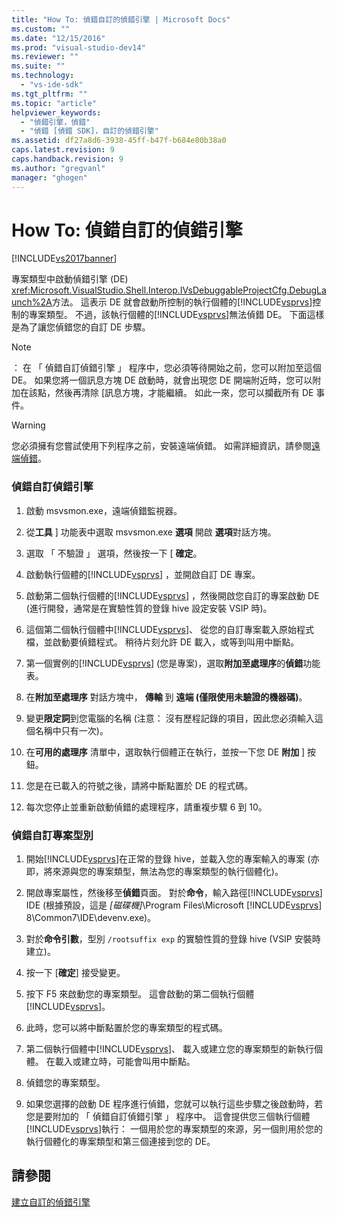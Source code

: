 ```yaml
---
title: "How To: 偵錯自訂的偵錯引擎 | Microsoft Docs"
ms.custom: ""
ms.date: "12/15/2016"
ms.prod: "visual-studio-dev14"
ms.reviewer: ""
ms.suite: ""
ms.technology: 
  - "vs-ide-sdk"
ms.tgt_pltfrm: ""
ms.topic: "article"
helpviewer_keywords: 
  - "偵錯引擎，偵錯"
  - "偵錯 [偵錯 SDK]，自訂的偵錯引擎"
ms.assetid: df27a8d6-3938-45ff-b47f-b684e80b38a0
caps.latest.revision: 9
caps.handback.revision: 9
ms.author: "gregvanl"
manager: "ghogen"
---
```

# How To: 偵錯自訂的偵錯引擎
[!INCLUDE[vs2017banner](../../code-quality/includes/vs2017banner.md)]

專案類型中啟動偵錯引擎 \(DE\) <xref:Microsoft.VisualStudio.Shell.Interop.IVsDebuggableProjectCfg.DebugLaunch%2A>方法。  這表示 DE 就會啟動所控制的執行個體的[!INCLUDE[vsprvs](../../code-quality/includes/vsprvs_md.md)]控制的專案類型。  不過，該執行個體的[!INCLUDE[vsprvs](../../code-quality/includes/vsprvs_md.md)]無法偵錯 DE。  下面這樣是為了讓您偵錯您的自訂 DE 步驟。  
  
> [!NOTE]
>  ： 在 「 偵錯自訂偵錯引擎 」 程序中，您必須等待開始之前，您可以附加至這個 DE。  如果您將一個訊息方塊 DE 啟動時，就會出現您 DE 開端附近時，您可以附加在該點，然後再清除 \[訊息方塊，才能繼續。  如此一來，您可以攔截所有 DE 事件。  
  
> [!WARNING]
>  您必須擁有您嘗試使用下列程序之前，安裝遠端偵錯。  如需詳細資訊，請參閱[遠端偵錯](../../debugger/remote-debugging.md)。  
  
### 偵錯自訂偵錯引擎  
  
1.  啟動 msvsmon.exe，遠端偵錯監視器。  
  
2.  從**工具** \] 功能表中選取 msvsmon.exe **選項** 開啟 **選項**對話方塊。  
  
3.  選取 「 不驗證 」 選項，然後按一下 \[ **確定**。  
  
4.  啟動執行個體的[!INCLUDE[vsprvs](../../code-quality/includes/vsprvs_md.md)] ，並開啟自訂 DE 專案。  
  
5.  啟動第二個執行個體的[!INCLUDE[vsprvs](../../code-quality/includes/vsprvs_md.md)] ，然後開啟您自訂的專案啟動 DE \(進行開發，通常是在實驗性質的登錄 hive 設定安裝 VSIP 時\)。  
  
6.  這個第二個執行個體中[!INCLUDE[vsprvs](../../code-quality/includes/vsprvs_md.md)]、 從您的自訂專案載入原始程式檔，並啟動要偵錯程式。  稍待片刻允許 DE 載入，或等到叫用中斷點。  
  
7.  第一個實例的[!INCLUDE[vsprvs](../../code-quality/includes/vsprvs_md.md)] \(您是專案\)，選取**附加至處理序**的**偵錯**功能表。  
  
8.  在**附加至處理序** 對話方塊中， **傳輸** 到 **遠端 \(僅限使用未驗證的機器碼\)**。  
  
9. 變更**限定詞**到您電腦的名稱 \(注意： 沒有歷程記錄的項目，因此您必須輸入這個名稱中只有一次\)。  
  
10. 在**可用的處理序** 清單中，選取執行個體正在執行，並按一下您 DE **附加** \] 按鈕。  
  
11. 您是在已載入的符號之後，請將中斷點置於 DE 的程式碼。  
  
12. 每次您停止並重新啟動偵錯的處理程序，請重複步驟 6 到 10。  
  
### 偵錯自訂專案型別  
  
1.  開始[!INCLUDE[vsprvs](../../code-quality/includes/vsprvs_md.md)]在正常的登錄 hive，並載入您的專案輸入的專案 \(亦即，將來源與您的專案類型，無法為您的專案類型的執行個體化\)。  
  
2.  開啟專案屬性，然後移至**偵錯**頁面。  對於**命令**，輸入路徑[!INCLUDE[vsprvs](../../code-quality/includes/vsprvs_md.md)] IDE \(根據預設，這是 *\[磁碟機\]*\\Program Files\\Microsoft [!INCLUDE[vsprvs](../../code-quality/includes/vsprvs_md.md)] 8\\Common7\\IDE\\devenv.exe\)。  
  
3.  對於**命令引數**，型別  `/rootsuffix exp` 的實驗性質的登錄 hive \(VSIP 安裝時建立\)。  
  
4.  按一下 \[**確定**\] 接受變更。  
  
5.  按下 F5 來啟動您的專案類型。  這會啟動的第二個執行個體[!INCLUDE[vsprvs](../../code-quality/includes/vsprvs_md.md)]。  
  
6.  此時，您可以將中斷點置於您的專案類型的程式碼。  
  
7.  第二個執行個體中[!INCLUDE[vsprvs](../../code-quality/includes/vsprvs_md.md)]、 載入或建立您的專案類型的新執行個體。  在載入或建立時，可能會叫用中斷點。  
  
8.  偵錯您的專案類型。  
  
9. 如果您選擇的啟動 DE 程序進行偵錯，您就可以執行這些步驟之後啟動時，若您是要附加的 「 偵錯自訂偵錯引擎 」 程序中。  這會提供您三個執行個體[!INCLUDE[vsprvs](../../code-quality/includes/vsprvs_md.md)]執行： 一個用於您的專案類型的來源，另一個則用於您的執行個體化的專案類型和第三個連接到您的 DE。  
  
## 請參閱  
 [建立自訂的偵錯引擎](../../extensibility/debugger/creating-a-custom-debug-engine.md)